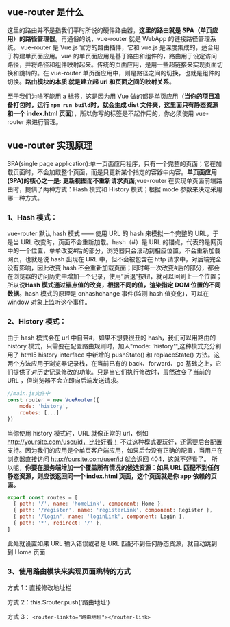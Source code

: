 ## vue-router 是什么

这里的路由并不是指我们平时所说的硬件路由器，**这里的路由就是 SPA（单页应用）的路径管理器**。再通俗的说，vue-router 就是 WebApp 的链接路径管理系统。 vue-router 是 Vue.js 官方的路由插件，它和 vue.js 是深度集成的，适合用于构建单页面应用。vue 的单页面应用是基于路由和组件的，路由用于设定访问路径，并将路径和组件映射起来。传统的页面应用，是用一些超链接来实现页面切换和跳转的。在 vue-router 单页面应用中，则是路径之间的切换，也就是组件的切换。**路由模块的本质 就是建立起 url 和页面之间的映射关系**。

至于我们为啥不能用 a 标签，这是因为用 Vue 做的都是单页应用（**当你的项目准备打包时，运行 `npm run build`时，就会生成 dist 文件夹，这里面只有静态资源和一个 index.html 页面**），所以你写的标签是不起作用的，你必须使用 vue-router 来进行管理。

## vue-router 实现原理

SPA(single page application):单一页面应用程序，只有一个完整的页面；它在加载页面时，不会加载整个页面，而是只更新某个指定的容器中内容。**单页面应用(SPA)的核心之一是: 更新视图而不重新请求页面**;vue-router 在实现单页面前端路由时，提供了两种方式：Hash 模式和 History 模式；根据 mode 参数来决定采用哪一种方式。

### 1、Hash 模式：

vue-router 默认 hash 模式 —— 使用 URL 的 hash 来模拟一个完整的 URL，于是当 URL 改变时，页面不会重新加载。hash（#）是 URL 的锚点，代表的是网页中的一个位置，单单改变#后的部分，浏览器只会滚动到相应位置，不会重新加载网页，也就是说 hash 出现在 URL 中，但不会被包含在 http 请求中，对后端完全没有影响，因此改变 hash 不会重新加载页面；同时每一次改变#后的部分，都会在浏览器的访问历史中增加一个记录，使用”后退”按钮，就可以回到上一个位置；所以说**Hash 模式通过锚点值的改变，根据不同的值，渲染指定 DOM 位置的不同数据**。hash 模式的原理是 onhashchange 事件(监测 hash 值变化)，可以在 window 对象上监听这个事件。

### 2、History 模式：

由于 hash 模式会在 url 中自带#，如果不想要很丑的 hash，我们可以用路由的 history 模式，只需要在配置路由规则时，加入"mode: 'history'",这种模式充分利用了 html5 history interface 中新增的 pushState() 和 replaceState() 方法。这两个方法应用于浏览器记录栈，在当前已有的 back、forward、go 基础之上，它们提供了对历史记录修改的功能。只是当它们执行修改时，虽然改变了当前的 URL ，但浏览器不会立即向后端发送请求。

```javascript
//main.js文件中
const router = new VueRouter({
	mode: 'history',
	routes: [...]
})
```

当你使用 history 模式时，URL 就像正常的 url，例如 http://yoursite.com/user/id，比较好看！ 不过这种模式要玩好，还需要后台配置支持。因为我们的应用是个单页客户端应用，如果后台没有正确的配置，当用户在浏览器直接访问 http://oursite.com/user/id 就会返回 404，这就不好看了。 所以呢，**你要在服务端增加一个覆盖所有情况的候选资源：如果 URL 匹配不到任何静态资源，则应该返回同一个 index.html 页面，这个页面就是你 app 依赖的页面。**

```javascript
export const routes = [
  { path: '/', name: 'homeLink', component: Home },
  { path: '/register', name: 'registerLink', component: Register },
  { path: '/login', name: 'loginLink', component: Login },
  { path: '*', redirect: '/' },
]
```

此处就设置如果 URL 输入错误或者是 URL 匹配不到任何静态资源，就自动跳到到 Home 页面

### 3、使用路由模块来实现页面跳转的方式

方式 1：直接修改地址栏

方式 2：this.$router.push(‘路由地址’)

方式 3： `<router-linkto="路由地址"></router-link>`
